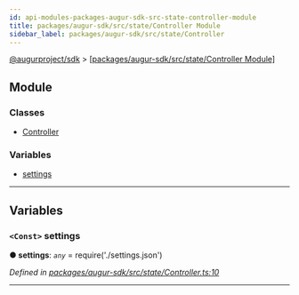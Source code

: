 ```yaml
---
id: api-modules-packages-augur-sdk-src-state-controller-module
title: packages/augur-sdk/src/state/Controller Module
sidebar_label: packages/augur-sdk/src/state/Controller
---
```


[@augurproject/sdk](api-readme.md) > [[packages/augur-sdk/src/state/Controller Module]](api-modules-packages-augur-sdk-src-state-controller-module.md)

## Module

### Classes

* [Controller](api-classes-packages-augur-sdk-src-state-controller-controller.md)

### Variables

* [settings](api-modules-packages-augur-sdk-src-state-controller-module.md#settings)

---

## Variables

<a id="settings"></a>

### `<Const>` settings

**● settings**: *`any`* =  require('./settings.json')

*Defined in [packages/augur-sdk/src/state/Controller.ts:10](https://github.com/AugurProject/augur/blob/bae2172ca0/packages/augur-sdk/src/state/Controller.ts#L10)*

___

